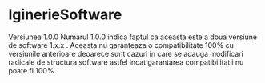 # IginerieSoftware

Versiunea 1.0.0
Numarul 1.0.0 indica faptul ca aceasta este a doua versiune de software 1.x.x . Aceasta nu garanteaza o compatibilitate 100% cu versiunile anterioare deoarece sunt cazuri in care se adauga modificari radicale de structura software astfel incat garantarea compatibilitatii nu poate fi 100%
 
